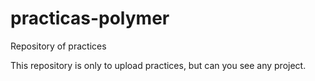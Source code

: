 # practicas-polymer
Repository of practices

This repository is only to upload practices, but can you see any project.
